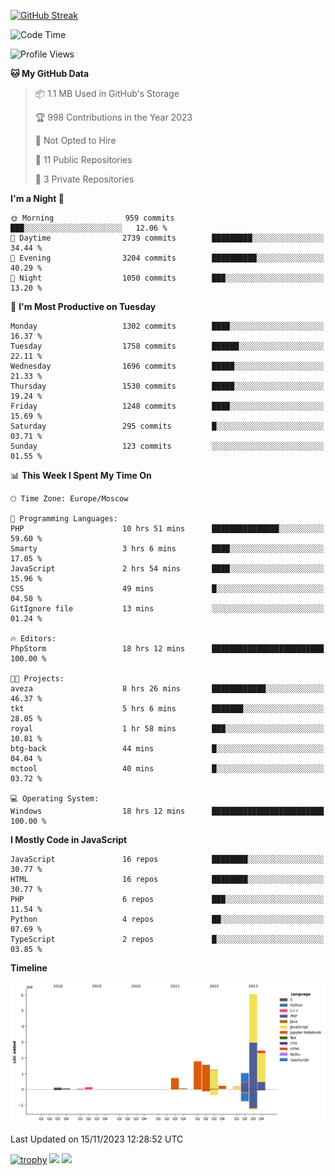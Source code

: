 [![GitHub Streak](https://github-readme-streak-stats.herokuapp.com/?user=yogik10)](https://git.io/streak-stats)
<!--START_SECTION:waka-->
![Code Time](http://img.shields.io/badge/Code%20Time-40%20hrs%2011%20mins-blue)

![Profile Views](http://img.shields.io/badge/Profile%20Views-52-blue)

**🐱 My GitHub Data** 

> 📦 1.1 MB Used in GitHub's Storage 
 > 
> 🏆 998 Contributions in the Year 2023
 > 
> 🚫 Not Opted to Hire
 > 
> 📜 11 Public Repositories 
 > 
> 🔑 3 Private Repositories 
 > 
**I'm a Night 🦉** 

```text
🌞 Morning                959 commits         ███░░░░░░░░░░░░░░░░░░░░░░   12.06 % 
🌆 Daytime                2739 commits        █████████░░░░░░░░░░░░░░░░   34.44 % 
🌃 Evening                3204 commits        ██████████░░░░░░░░░░░░░░░   40.29 % 
🌙 Night                  1050 commits        ███░░░░░░░░░░░░░░░░░░░░░░   13.20 % 
```
📅 **I'm Most Productive on Tuesday** 

```text
Monday                   1302 commits        ████░░░░░░░░░░░░░░░░░░░░░   16.37 % 
Tuesday                  1758 commits        ██████░░░░░░░░░░░░░░░░░░░   22.11 % 
Wednesday                1696 commits        █████░░░░░░░░░░░░░░░░░░░░   21.33 % 
Thursday                 1530 commits        █████░░░░░░░░░░░░░░░░░░░░   19.24 % 
Friday                   1248 commits        ████░░░░░░░░░░░░░░░░░░░░░   15.69 % 
Saturday                 295 commits         █░░░░░░░░░░░░░░░░░░░░░░░░   03.71 % 
Sunday                   123 commits         ░░░░░░░░░░░░░░░░░░░░░░░░░   01.55 % 
```


📊 **This Week I Spent My Time On** 

```text
🕑︎ Time Zone: Europe/Moscow

💬 Programming Languages: 
PHP                      10 hrs 51 mins      ███████████████░░░░░░░░░░   59.60 % 
Smarty                   3 hrs 6 mins        ████░░░░░░░░░░░░░░░░░░░░░   17.05 % 
JavaScript               2 hrs 54 mins       ████░░░░░░░░░░░░░░░░░░░░░   15.96 % 
CSS                      49 mins             █░░░░░░░░░░░░░░░░░░░░░░░░   04.50 % 
GitIgnore file           13 mins             ░░░░░░░░░░░░░░░░░░░░░░░░░   01.24 % 

🔥 Editors: 
PhpStorm                 18 hrs 12 mins      █████████████████████████   100.00 % 

🐱‍💻 Projects: 
aveza                    8 hrs 26 mins       ████████████░░░░░░░░░░░░░   46.37 % 
tkt                      5 hrs 6 mins        ███████░░░░░░░░░░░░░░░░░░   28.05 % 
royal                    1 hr 58 mins        ███░░░░░░░░░░░░░░░░░░░░░░   10.81 % 
btg-back                 44 mins             █░░░░░░░░░░░░░░░░░░░░░░░░   04.04 % 
mctool                   40 mins             █░░░░░░░░░░░░░░░░░░░░░░░░   03.72 % 

💻 Operating System: 
Windows                  18 hrs 12 mins      █████████████████████████   100.00 % 
```

**I Mostly Code in JavaScript** 

```text
JavaScript               16 repos            ████████░░░░░░░░░░░░░░░░░   30.77 % 
HTML                     16 repos            ████████░░░░░░░░░░░░░░░░░   30.77 % 
PHP                      6 repos             ███░░░░░░░░░░░░░░░░░░░░░░   11.54 % 
Python                   4 repos             ██░░░░░░░░░░░░░░░░░░░░░░░   07.69 % 
TypeScript               2 repos             █░░░░░░░░░░░░░░░░░░░░░░░░   03.85 % 
```



**Timeline**

![Lines of Code chart](https://raw.githubusercontent.com/Yogik10/Yogik10/main/assets/bar_graph.png)


 Last Updated on 15/11/2023 12:28:52 UTC
<!--END_SECTION:waka-->
[![trophy](https://github-profile-trophy.vercel.app/?username=yogik10)](https://github.com/ryo-ma/github-profile-trophy)
![](https://github-profile-summary-cards.vercel.app/api/cards/profile-details?username=yogik10&theme=solarized_dark)
![](https://github-profile-summary-cards.vercel.app/api/cards/most-commit-language?username=yogik10&theme=solarized_dark)


